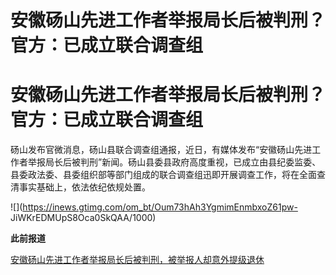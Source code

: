 # 安徽砀山先进工作者举报局长后被判刑？官方：已成立联合调查组

# 安徽砀山先进工作者举报局长后被判刑？官方：已成立联合调查组

砀山发布官微消息，砀山县联合调查组通报，近日，有媒体发布“安徽砀山先进工作者举报局长后被判刑”新闻。砀山县委县政府高度重视，已成立由县纪委监委、县委政法委、县委组织部等部门组成的联合调查组迅即开展调查工作，将在全面查清事实基础上，依法依纪依规处置。

![](https://inews.gtimg.com/om_bt/Oum73hAh3YgmimEnmbxoZ61pw-
JiWKrEDMUpS8Oca0SkQAA/1000)

**此前报道**

[安徽砀山先进工作者举报局长后被判刑，被举报人却意外提级退休](https://news.qq.com/rain/a/20240123A07DVY00)

